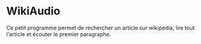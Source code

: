 # WikiAudio
Ce petit programme permet de rechercher un article sur wikipedia, lire tout l'article et écouter le premier paragraphe. 
